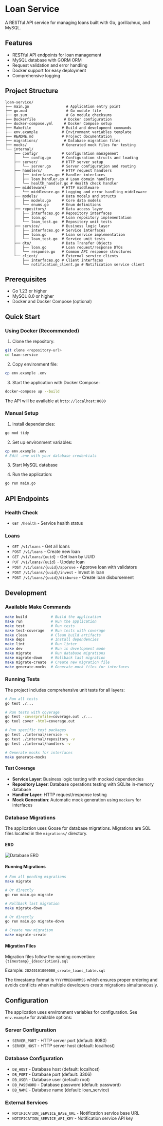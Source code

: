 # Loan Service

A RESTful API service for managing loans built with Go, gorilla/mux, and MySQL.

## Features

- RESTful API endpoints for loan management
- MySQL database with GORM ORM
- Request validation and error handling
- Docker support for easy deployment
- Comprehensive logging

## Project Structure

```
loan-service/
├── main.go                 # Application entry point
├── go.mod                  # Go module file
├── go.sum                  # Go module checksums
├── Dockerfile             # Docker configuration
├── docker-compose.yml     # Docker Compose setup
├── Makefile              # Build and development commands
├── env.example           # Environment variables template
├── README.md             # Project documentation
├── migrations/            # Database migration files
├── mocks/                # Generated mock files for testing
└── internal/
    ├── config/           # Configuration management
    │   └── config.go     # Configuration structs and loading
    ├── server/           # HTTP server setup
    │   └── server.go     # Server configuration and routing
    ├── handlers/         # HTTP request handlers
    │   ├── interfaces.go # Handler interfaces
    │   ├── loan_handler.go # Loan domain handlers
    │   └── health_handler.go # Health check handler
    ├── middleware/       # HTTP middleware
    │   └── middleware.go # Logging and error handling middleware
    ├── models/           # Data models and structs
    │   ├── models.go     # Core data models
    │   └── enums.go      # Enum definitions
    ├── repository/       # Data access layer
    │   ├── interfaces.go # Repository interfaces
    │   ├── loan.go       # Loan repository implementation
    │   └── loan_test.go  # Repository unit tests
    ├── service/          # Business logic layer
    │   ├── interfaces.go # Service interfaces
    │   ├── loan.go       # Loan service implementation
    │   └── loan_test.go  # Service unit tests
    ├── dto/              # Data Transfer Objects
    │   ├── loan.go       # Loan request/response DTOs
    │   └── response.go   # Common API response structures
    └── client/           # External service clients
        ├── interfaces.go # Client interfaces
        └── notification_client.go # Notification service client
```

## Prerequisites

- Go 1.23 or higher
- MySQL 8.0 or higher
- Docker and Docker Compose (optional)

## Quick Start

### Using Docker (Recommended)

1. Clone the repository:
```bash
git clone <repository-url>
cd loan-service
```

2. Copy environment file:
```bash
cp env.example .env
```

3. Start the application with Docker Compose:
```bash
docker-compose up --build
```

The API will be available at `http://localhost:8080`

### Manual Setup

1. Install dependencies:
```bash
go mod tidy
```

2. Set up environment variables:
```bash
cp env.example .env
# Edit .env with your database credentials
```

3. Start MySQL database

4. Run the application:
```bash
go run main.go
```

## API Endpoints

### Health Check
- `GET /health` - Service health status

### Loans
- `GET /v1/loans` - Get all loans
- `POST /v1/loans` - Create new loan
- `GET /v1/loans/{uuid}` - Get loan by UUID
- `PUT /v1/loans/{uuid}` - Update loan
- `POST /v1/loans/{uuid}/approve` - Approve loan with validators
- `POST /v1/loans/{uuid}/invest` - Invest in loan
- `POST /v1/loans/{uuid}/disburse` - Create loan disbursement

## Development

### Available Make Commands

```bash
make build           # Build the application
make run             # Run the application
make test            # Run tests
make test-coverage   # Run tests with coverage
make clean           # Clean build artifacts
make deps            # Install dependencies
make lint            # Run linter
make dev             # Run in development mode
make migrate         # Run database migrations
make migrate-down    # Rollback last migration
make migrate-create  # Create new migration file
make generate-mocks  # Generate mock files for interfaces
```

### Running Tests

The project includes comprehensive unit tests for all layers:

```bash
# Run all tests
go test ./...

# Run tests with coverage
go test -coverprofile=coverage.out ./...
go tool cover -html=coverage.out

# Run specific test packages
go test ./internal/service -v
go test ./internal/repository -v
go test ./internal/handlers -v

# Generate mocks for interfaces
make generate-mocks
```

#### Test Coverage

- **Service Layer**: Business logic testing with mocked dependencies
- **Repository Layer**: Database operations testing with SQLite in-memory database
- **Handler Layer**: HTTP request/response testing
- **Mock Generation**: Automatic mock generation using `mockery` for interfaces

### Database Migrations

The application uses Goose for database migrations. Migrations are SQL files located in the `migrations/` directory.

#### ERD

![Database ERD](assets/erd.png)

#### Running Migrations

```bash
# Run all pending migrations
make migrate

# Or directly
go run main.go migrate

# Rollback last migration
make migrate-down

# Or directly
go run main.go migrate-down

# Create new migration
make migrate-create
```

#### Migration Files

Migration files follow the naming convention: `{timestamp}_{description}.sql`

Example: `20240101000000_create_loans_table.sql`

The timestamp format is `YYYYMMDDHHMMSS` which ensures proper ordering and avoids conflicts when multiple developers create migrations simultaneously.

## Configuration

The application uses environment variables for configuration. See `env.example` for available options:

### Server Configuration
- `SERVER_PORT` - HTTP server port (default: 8080)
- `SERVER_HOST` - HTTP server host (default: localhost)

### Database Configuration
- `DB_HOST` - Database host (default: localhost)
- `DB_PORT` - Database port (default: 3306)
- `DB_USER` - Database user (default: root)
- `DB_PASSWORD` - Database password (default: password)
- `DB_NAME` - Database name (default: loan_service)

### External Services
- `NOTIFICATION_SERVICE_BASE_URL` - Notification service base URL
- `NOTIFICATION_SERVICE_API_KEY` - Notification service API key
